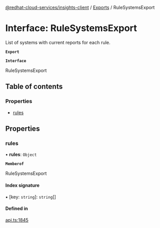 [@redhat-cloud-services/insights-client](../README.md) / [Exports](../modules.md) / RuleSystemsExport

# Interface: RuleSystemsExport

List of systems with current reports for each rule.

**`Export`**

**`Interface`**

RuleSystemsExport

## Table of contents

### Properties

- [rules](RuleSystemsExport.md#rules)

## Properties

### rules

• **rules**: `Object`

**`Memberof`**

RuleSystemsExport

#### Index signature

▪ [key: `string`]: `string`[]

#### Defined in

[api.ts:1845](https://github.com/mkholjuraev/javascript-clients/blob/master/packages/insights/api.ts#L1845)
